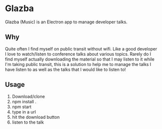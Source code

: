 Glazba
=======

Glazba (Music) is an Electron app to manage developer talks.

## Why

Quite often I find myself on public transit without wifi. Like a good developer I love to watch/listen to conference talks about various topics. Rarely do I find myself actually downloading the material so that I may listen to it while I'm taking public transit, this is a solution to help me to manage the talks I have listen to as well as the talks that I would like to listen to!


## Usage

1. Download/clone
2. npm install .
3. npm start
4. type in a url
5. hit the download button
6. listen to the talk
